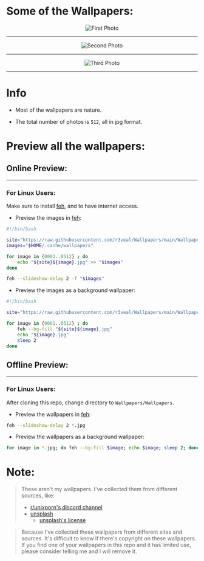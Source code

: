 # Some of the Wallpapers:

<p align='center'>
    <img alt='First Photo' src='https://raw.githubusercontent.com/r3veal/Wallpapers/main/Wallpapers/0388.jpg'/>
</p>

---

<p align='center'>
    <img alt='Second Photo' src='https://raw.githubusercontent.com/r3veal/Wallpapers/main/Wallpapers/0033.jpg'/>
</p>

---

<p align='center'>
    <img alt='Third Photo' src='https://raw.githubusercontent.com/r3veal/Wallpapers/main/Wallpapers/0004.jpg'/>
</p>

---

# Info

- Most of the wallpapers are nature.

- The total number of photos is `512`, all in jpg format.

# Preview all the wallpapers:

## Online Preview:

---

### For Linux Users:

Make sure to install [feh](https://github.com/derf/feh), and to have internet access.

- Preview the images in [feh](https://github.com/derf/feh):

```bash
#!/bin/bash

site="https://raw.githubusercontent.com/r3veal/Wallpapers/main/Wallpapers/"
images="$HOME/.cache/wallpapers"

for image in {0001..0512} ; do
    echo "${site}${image}.jpg" >> "$images"
done

feh --slideshow-delay 2 -f "$images"
```

- Preview the images as a background wallpaper:

```bash
#!/bin/bash

site="https://raw.githubusercontent.com/r3veal/Wallpapers/main/Wallpapers/"

for image in {0001..0512} ; do
    feh --bg-fill "${site}${image}.jpg"
    echo "${image}.jpg"
    sleep 2
done
```

## Offline Preview:

---

### For Linux Users:

After cloning this repo, change directory to `Wallpapers/Wallpapers`.

- Preview the wallpapers in [feh](https://github.com/derf/feh):

```bash
feh --slideshow-delay 2 *.jpg
```

- Preview the wallpapers as a background wallpaper:

```bash
for image in *.jpg; do feh --bg-fill $image; echo $image; sleep 2; done
```

# Note:

> These aren't my wallpapers. I've collected them from different sources, like:
> 
> - [r/unixporn's discord channel](https://discord.gg/unixporn)
> - [unsplash](https://unsplash.com/)
>   - [unsplash's license](https://unsplash.com/license)

> Because I've collected these wallpapers from different sites and sources. It's difficult to know if there's copyright on these wallpapers. If you find one of your wallpapers in this repo and it has limited use, please consider telling me and I will remove it.
